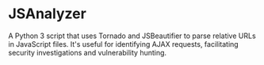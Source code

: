 # JSAnalyzer
A Python 3 script that uses Tornado and JSBeautifier to parse relative URLs in JavaScript files. It's useful for identifying AJAX requests, facilitating security investigations and vulnerability hunting.
